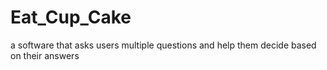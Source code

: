 # Eat_Cup_Cake
a software that asks users multiple questions and help them decide based on their answers
